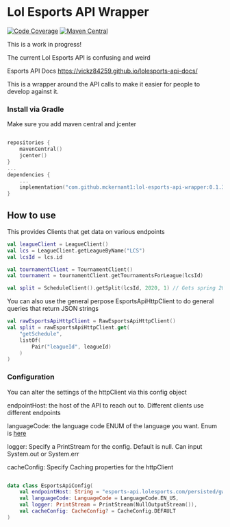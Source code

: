 # Lol Esports API Wrapper

[![Code Coverage](https://codecov.io/gh/mckernant1/LolEsportsApiWrapper/branch/master/graph/badge.svg)](https://codecov.io/gh/mckernant1/LolEsportsApiWrapper)
[![Maven Central](https://maven-badges.herokuapp.com/maven-central/com.github.mckernant1/lol-esports-api-wrapper/badge.svg)](https://maven-badges.herokuapp.com/maven-central/com.github.mckernant1/lol-esports-api-wrapper)

This is a work in progress!

The current Lol Esports API is confusing and weird

Esports API Docs
https://vickz84259.github.io/lolesports-api-docs/


This is a wrapper around the API calls to make it easier for people to develop against it.

### Install via Gradle
Make sure you add maven central and jcenter
```kotlin

repositories {
    mavenCentral()
    jcenter()
}
...
dependencies {
    ...
    implementation("com.github.mckernant1:lol-esports-api-wrapper:0.1.3")
}
```


## How to use
This provides Clients that get data on various endpoints

```kotlin
val leagueClient = LeagueClient()
val lcs = LeagueClient.getLeagueByName("LCS")
val lcsId = lcs.id

val tournamentClient = TournamentClient()
val tournament = tournamentClient.getTournamentsForLeague(lcsId)

val split = ScheduleClient().getSplit(lcsId, 2020, 1) // Gets spring 2020 split including playoffs
```

You can also use the general perpose EsportsApiHttpClient to do general queries that return JSON strings

```kotlin
val rawEsportsApiHttpClient = RawEsportsApiHttpClient()
val split = rawEsportsApiHttpClient.get(
    "getSchedule",
    listOf(
        Pair("leagueId", leagueId)
    )
)
```

### Configuration
You can alter the settings of the httpClient via this config object

endpointHost: the host of the API to reach out to. Different clients use different endpoints

languageCode: the language code ENUM of the language you want. Enum is [here](https://github.com/mckernant1/LolEsportsApiWrapper/blob/master/src/main/kotlin/com/github/mckernant1/lolapi/config/LanguageCode.kt)

logger: Specify a PrintStream for the config. Default is null. Can input System.out or System.err

cacheConfig: Specify Caching properties for the httpClient

```kotlin

data class EsportsApiConfig(
    val endpointHost: String = "esports-api.lolesports.com/persisted/gw/",
    val languageCode: LanguageCode = LanguageCode.EN_US,
    val logger: PrintStream = PrintStream(NullOutputStream()),
    val cacheConfig: CacheConfig? = CacheConfig.DEFAULT
)
```
